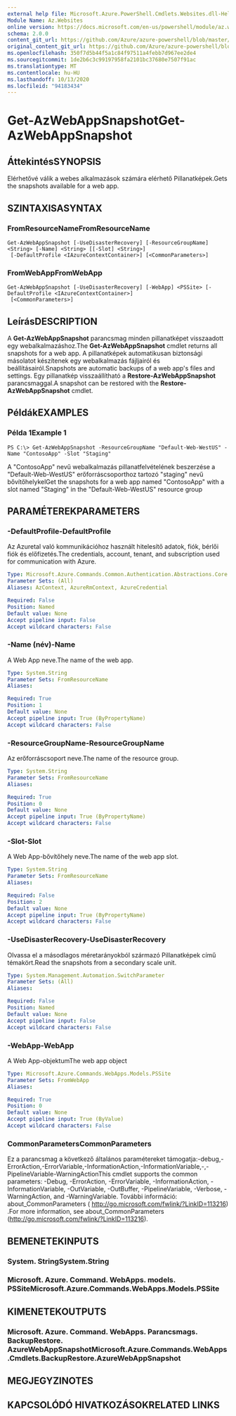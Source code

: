 ```yaml
---
external help file: Microsoft.Azure.PowerShell.Cmdlets.Websites.dll-Help.xml
Module Name: Az.Websites
online version: https://docs.microsoft.com/en-us/powershell/module/az.websites/get-azwebappsnapshot
schema: 2.0.0
content_git_url: https://github.com/Azure/azure-powershell/blob/master/src/Websites/Websites/help/Get-AzWebAppSnapshot.md
original_content_git_url: https://github.com/Azure/azure-powershell/blob/master/src/Websites/Websites/help/Get-AzWebAppSnapshot.md
ms.openlocfilehash: 350f7d5b44f5a1c84f97511a4febb7d967ee2de4
ms.sourcegitcommit: 1de2b6c3c99197958fa2101bc37680e7507f91ac
ms.translationtype: MT
ms.contentlocale: hu-HU
ms.lasthandoff: 10/13/2020
ms.locfileid: "94183434"
---
```

# <span data-ttu-id="aca61-101">Get-AzWebAppSnapshot</span><span class="sxs-lookup"><span data-stu-id="aca61-101">Get-AzWebAppSnapshot</span></span>

## <span data-ttu-id="aca61-102">Áttekintés</span><span class="sxs-lookup"><span data-stu-id="aca61-102">SYNOPSIS</span></span>
<span data-ttu-id="aca61-103">Elérhetővé válik a webes alkalmazások számára elérhető Pillanatképek.</span><span class="sxs-lookup"><span data-stu-id="aca61-103">Gets the snapshots available for a web app.</span></span>

## <span data-ttu-id="aca61-104">SZINTAXISA</span><span class="sxs-lookup"><span data-stu-id="aca61-104">SYNTAX</span></span>

### <span data-ttu-id="aca61-105">FromResourceName</span><span class="sxs-lookup"><span data-stu-id="aca61-105">FromResourceName</span></span>
```
Get-AzWebAppSnapshot [-UseDisasterRecovery] [-ResourceGroupName] <String> [-Name] <String> [[-Slot] <String>]
 [-DefaultProfile <IAzureContextContainer>] [<CommonParameters>]
```

### <span data-ttu-id="aca61-106">FromWebApp</span><span class="sxs-lookup"><span data-stu-id="aca61-106">FromWebApp</span></span>
```
Get-AzWebAppSnapshot [-UseDisasterRecovery] [-WebApp] <PSSite> [-DefaultProfile <IAzureContextContainer>]
 [<CommonParameters>]
```

## <span data-ttu-id="aca61-107">Leírás</span><span class="sxs-lookup"><span data-stu-id="aca61-107">DESCRIPTION</span></span>
<span data-ttu-id="aca61-108">A **Get-AzWebAppSnapshot** parancsmag minden pillanatképet visszaadott egy webalkalmazáshoz.</span><span class="sxs-lookup"><span data-stu-id="aca61-108">The **Get-AzWebAppSnapshot** cmdlet returns all snapshots for a web app.</span></span> <span data-ttu-id="aca61-109">A pillanatképek automatikusan biztonsági másolatot készítenek egy webalkalmazás fájljairól és beállításairól.</span><span class="sxs-lookup"><span data-stu-id="aca61-109">Snapshots are automatic backups of a web app's files and settings.</span></span> <span data-ttu-id="aca61-110">Egy pillanatkép visszaállítható a **Restore-AzWebAppSnapshot** parancsmaggal.</span><span class="sxs-lookup"><span data-stu-id="aca61-110">A snapshot can be restored with the **Restore-AzWebAppSnapshot** cmdlet.</span></span>

## <span data-ttu-id="aca61-111">Példák</span><span class="sxs-lookup"><span data-stu-id="aca61-111">EXAMPLES</span></span>

### <span data-ttu-id="aca61-112">Példa 1</span><span class="sxs-lookup"><span data-stu-id="aca61-112">Example 1</span></span>
```
PS C:\> Get-AzWebAppSnapshot -ResourceGroupName "Default-Web-WestUS" -Name "ContosoApp" -Slot "Staging"
```

<span data-ttu-id="aca61-113">A "ContosoApp" nevű webalkalmazás pillanatfelvételének beszerzése a "Default-Web-WestUS" erőforráscsoporthoz tartozó "staging" nevű bővítőhelykel</span><span class="sxs-lookup"><span data-stu-id="aca61-113">Get the snapshots for a web app named "ContosoApp" with a slot named "Staging" in the "Default-Web-WestUS" resource group</span></span>

## <span data-ttu-id="aca61-114">PARAMÉTEREK</span><span class="sxs-lookup"><span data-stu-id="aca61-114">PARAMETERS</span></span>

### <span data-ttu-id="aca61-115">-DefaultProfile</span><span class="sxs-lookup"><span data-stu-id="aca61-115">-DefaultProfile</span></span>
<span data-ttu-id="aca61-116">Az Azuretal való kommunikációhoz használt hitelesítő adatok, fiók, bérlői fiók és előfizetés.</span><span class="sxs-lookup"><span data-stu-id="aca61-116">The credentials, account, tenant, and subscription used for communication with Azure.</span></span>

```yaml
Type: Microsoft.Azure.Commands.Common.Authentication.Abstractions.Core.IAzureContextContainer
Parameter Sets: (All)
Aliases: AzContext, AzureRmContext, AzureCredential

Required: False
Position: Named
Default value: None
Accept pipeline input: False
Accept wildcard characters: False
```

### <span data-ttu-id="aca61-117">-Name (név)</span><span class="sxs-lookup"><span data-stu-id="aca61-117">-Name</span></span>
<span data-ttu-id="aca61-118">A Web App neve.</span><span class="sxs-lookup"><span data-stu-id="aca61-118">The name of the web app.</span></span>

```yaml
Type: System.String
Parameter Sets: FromResourceName
Aliases:

Required: True
Position: 1
Default value: None
Accept pipeline input: True (ByPropertyName)
Accept wildcard characters: False
```

### <span data-ttu-id="aca61-119">-ResourceGroupName</span><span class="sxs-lookup"><span data-stu-id="aca61-119">-ResourceGroupName</span></span>
<span data-ttu-id="aca61-120">Az erőforráscsoport neve.</span><span class="sxs-lookup"><span data-stu-id="aca61-120">The name of the resource group.</span></span>

```yaml
Type: System.String
Parameter Sets: FromResourceName
Aliases:

Required: True
Position: 0
Default value: None
Accept pipeline input: True (ByPropertyName)
Accept wildcard characters: False
```

### <span data-ttu-id="aca61-121">-Slot</span><span class="sxs-lookup"><span data-stu-id="aca61-121">-Slot</span></span>
<span data-ttu-id="aca61-122">A Web App-bővítőhely neve.</span><span class="sxs-lookup"><span data-stu-id="aca61-122">The name of the web app slot.</span></span>

```yaml
Type: System.String
Parameter Sets: FromResourceName
Aliases:

Required: False
Position: 2
Default value: None
Accept pipeline input: True (ByPropertyName)
Accept wildcard characters: False
```

### <span data-ttu-id="aca61-123">-UseDisasterRecovery</span><span class="sxs-lookup"><span data-stu-id="aca61-123">-UseDisasterRecovery</span></span>
<span data-ttu-id="aca61-124">Olvassa el a másodlagos méretarányokból származó Pillanatképek című témakört.</span><span class="sxs-lookup"><span data-stu-id="aca61-124">Read the snapshots from a secondary scale unit.</span></span>

```yaml
Type: System.Management.Automation.SwitchParameter
Parameter Sets: (All)
Aliases:

Required: False
Position: Named
Default value: None
Accept pipeline input: False
Accept wildcard characters: False
```

### <span data-ttu-id="aca61-125">-WebApp</span><span class="sxs-lookup"><span data-stu-id="aca61-125">-WebApp</span></span>
<span data-ttu-id="aca61-126">A Web App-objektum</span><span class="sxs-lookup"><span data-stu-id="aca61-126">The web app object</span></span>

```yaml
Type: Microsoft.Azure.Commands.WebApps.Models.PSSite
Parameter Sets: FromWebApp
Aliases:

Required: True
Position: 0
Default value: None
Accept pipeline input: True (ByValue)
Accept wildcard characters: False
```

### <span data-ttu-id="aca61-127">CommonParameters</span><span class="sxs-lookup"><span data-stu-id="aca61-127">CommonParameters</span></span>
<span data-ttu-id="aca61-128">Ez a parancsmag a következő általános paramétereket támogatja:-debug,-ErrorAction,-ErrorVariable,-InformationAction,-InformationVariable,-,-PipelineVariable-WarningAction</span><span class="sxs-lookup"><span data-stu-id="aca61-128">This cmdlet supports the common parameters: -Debug, -ErrorAction, -ErrorVariable, -InformationAction, -InformationVariable, -OutVariable, -OutBuffer, -PipelineVariable, -Verbose, -WarningAction, and -WarningVariable.</span></span> <span data-ttu-id="aca61-129">További információ: about_CommonParameters ( http://go.microsoft.com/fwlink/?LinkID=113216) .</span><span class="sxs-lookup"><span data-stu-id="aca61-129">For more information, see about_CommonParameters (http://go.microsoft.com/fwlink/?LinkID=113216).</span></span>

## <span data-ttu-id="aca61-130">BEMENETEK</span><span class="sxs-lookup"><span data-stu-id="aca61-130">INPUTS</span></span>

### <span data-ttu-id="aca61-131">System. String</span><span class="sxs-lookup"><span data-stu-id="aca61-131">System.String</span></span>

### <span data-ttu-id="aca61-132">Microsoft. Azure. Command. WebApps. models. PSSite</span><span class="sxs-lookup"><span data-stu-id="aca61-132">Microsoft.Azure.Commands.WebApps.Models.PSSite</span></span>

## <span data-ttu-id="aca61-133">KIMENETEK</span><span class="sxs-lookup"><span data-stu-id="aca61-133">OUTPUTS</span></span>

### <span data-ttu-id="aca61-134">Microsoft. Azure. Command. WebApps. Parancsmags. BackupRestore. AzureWebAppSnapshot</span><span class="sxs-lookup"><span data-stu-id="aca61-134">Microsoft.Azure.Commands.WebApps.Cmdlets.BackupRestore.AzureWebAppSnapshot</span></span>

## <span data-ttu-id="aca61-135">MEGJEGYZI</span><span class="sxs-lookup"><span data-stu-id="aca61-135">NOTES</span></span>

## <span data-ttu-id="aca61-136">KAPCSOLÓDÓ HIVATKOZÁSOK</span><span class="sxs-lookup"><span data-stu-id="aca61-136">RELATED LINKS</span></span>
